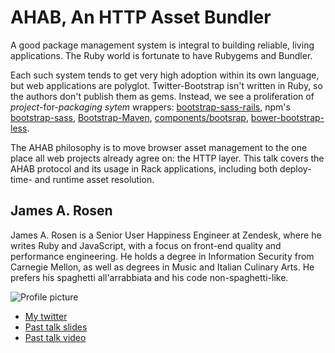 # AHAB, An HTTP Asset Bundler

A good package management system is integral to building reliable, living
applications. The Ruby world is fortunate to have Rubygems and Bundler.

Each such system tends to get very high adoption within its own language, but
web applications are polyglot. Twitter-Bootstrap isn't written in Ruby, so
the authors don't publish them as gems. Instead, we
see a proliferation of *project*-for-*packaging sytem* wrappers:
[bootstrap-sass-rails](https://rubygems.org/gems/bootstrap-sass-rails),
npm's [bootstrap-sass](https://npmjs.org/package/bootstrap-sass),
[Bootstrap-Maven](https://github.com/efsavage/Bootstrap-Maven),
[components/bootsrap](https://github.com/components/bootstrap),
[bower-bootstrap-less](https://github.com/jozefizso/bower-bootstrap-less).

The AHAB philosophy is to move browser asset management to the one place all
web projects already agree on: the HTTP layer. This talk covers the AHAB
protocol and its usage in Rack applications, including both deploy-time- and
runtime asset resolution.

## James A. Rosen

James A. Rosen is a Senior User Happiness Engineer at Zendesk, where he writes
Ruby and JavaScript, with a focus on front-end quality and performance
engineering. He holds a degree in Information Security from Carnegie Mellon,
as well as degrees in Music and Italian Culinary Arts. He prefers his spaghetti all'arrabbiata and his code non-spaghetti-like.

![Profile picture](https://raw.github.com/jamesarosen/rubyconfau-2014-cfp/jamesarosen/ahab/talk-jamesarosen-ahab/profile_picture.png)

- [My twitter](https://twitter.com/jamesarosen)
- [Past talk slides](http://github.com/jamesarosen/presentations)
- [Past talk video](http://lanyrd.com/2013/melbjs-june/scgfrd/#link-rwkk)
